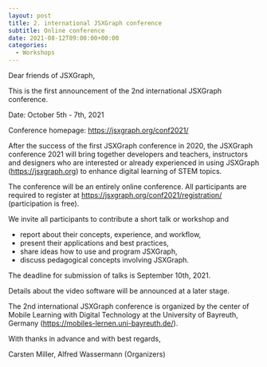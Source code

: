 ```yaml
---
layout: post
title: 2. international JSXGraph conference 
subtitle: Online conference
date: 2021-08-12T09:00:00+00:00
categories:
  - Workshops
---
```

Dear friends of JSXGraph,

This is the first announcement of the 2nd international JSXGraph conference.

Date: October 5th - 7th, 2021

Conference homepage: https://jsxgraph.org/conf2021/

After the success of the first JSXGraph conference in 2020,
the JSXGraph conference 2021 will bring together developers and teachers,
instructors and designers who are interested or already experienced in using
JSXGraph (https://jsxgraph.org) to enhance digital learning of STEM topics.

The conference will be an entirely online conference.
All participants are required to register at
https://jsxgraph.org/conf2021/registration/
(participation is free).

We invite all participants to contribute a short talk or workshop and

- report about their concepts, experience, and workflow,
- present their applications and best practices,
- share ideas how to use and program JSXGraph,
- discuss pedagogical concepts involving JSXGraph.

The deadline for submission of talks is September 10th, 2021.

Details about the video software will be announced at a later stage.

The 2nd international JSXGraph conference is organized by
the center of Mobile Learning with Digital Technology at the
University of Bayreuth, Germany (https://mobiles-lernen.uni-bayreuth.de/).

With thanks in advance and with best regards,

Carsten Miller, Alfred Wassermann
(Organizers)

